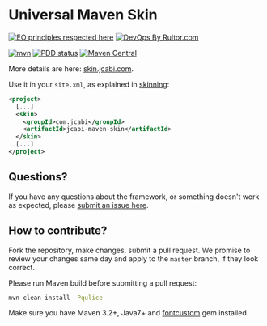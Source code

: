# Universal Maven Skin

[![EO principles respected here](https://www.elegantobjects.org/badge.svg)](https://www.elegantobjects.org)
[![DevOps By Rultor.com](http://www.rultor.com/b/jcabi/jcabi-maven-skin)](http://www.rultor.com/p/jcabi/jcabi-maven-skin)

[![mvn](https://github.com/jcabi/jcabi-maven-skin/actions/workflows/mvn.yml/badge.svg)](https://github.com/jcabi/jcabi-maven-skin/actions/workflows/mvn.yml)
[![PDD status](http://www.0pdd.com/svg?name=jcabi/jcabi-maven-skin)](http://www.0pdd.com/p?name=jcabi/jcabi-maven-skin)
[![Maven Central](https://maven-badges.herokuapp.com/maven-central/com.jcabi/jcabi-maven-skin/badge.svg)](https://maven-badges.herokuapp.com/maven-central/com.jcabi/jcabi-maven-skin)

More details are here: [skin.jcabi.com](http://skin.jcabi.com/index.html).

Use it in your `site.xml`, as explained in [skinning]:

```xml
<project>
  [...]
  <skin>
    <groupId>com.jcabi</groupId>
    <artifactId>jcabi-maven-skin</artifactId>
  </skin>
  [...]
</project>
```

## Questions?

If you have any questions about the framework,
or something doesn't work as expected,
please
[submit an issue here](https://github.com/jcabi/jcabi-maven-skin/issues/new).

## How to contribute?

Fork the repository, make changes, submit a pull request.
We promise to review your changes same day and apply to
the `master` branch, if they look correct.

Please run Maven build before submitting a pull request:

```bash
mvn clean install -Pqulice
```

Make sure you have Maven 3.2+, Java7+ and
[fontcustom](http://fontcustom.com/) gem installed.

[skinning]: http://maven.apache.org/plugins/maven-site-plugin/examples/sitedescriptor.html#Skinning
